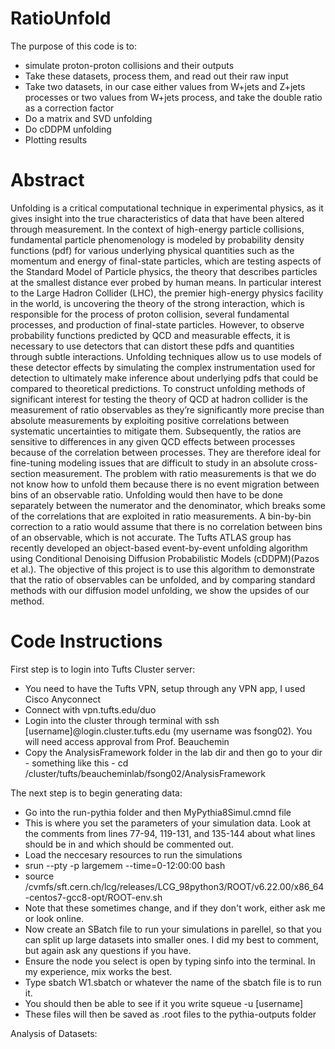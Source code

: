 # RatioUnfold

The purpose of this code is to:
- simulate proton-proton collisions and their outputs
- Take these datasets, process them, and read out their raw input
- Take two datasets, in our case either values from W+jets and Z+jets processes or two values from W+jets process, and take the double ratio as a correction factor
- Do a matrix and SVD unfolding
- Do cDDPM unfolding
- Plotting results
# Abstract

Unfolding is a critical computational technique in experimental physics, as it gives insight into the true characteristics of data that have been altered through measurement. In the context of high-energy particle collisions, fundamental particle phenomenology is modeled by probability density functions (pdf) for various underlying physical quantities such as the momentum and energy of final-state particles, which are testing aspects of the Standard Model of Particle physics, the theory that describes particles at the smallest distance ever probed by human means. In particular interest to the Large Hadron Collider (LHC), the premier high-energy physics facility in the world, is uncovering the theory of the strong interaction, which is responsible for the process of proton collision, several fundamental processes, and production of final-state particles. However, to observe probability functions predicted by QCD and measurable effects, it is necessary to use detectors that can distort these pdfs and quantities through subtle interactions. Unfolding techniques allow us to use models of these detector effects by simulating the complex instrumentation used for detection to ultimately make inference about underlying pdfs that could be compared to theoretical predictions. To construct unfolding methods of significant interest for testing the theory of QCD at hadron collider is the measurement of ratio observables as they’re significantly more precise than absolute measurements by exploiting positive correlations between systematic uncertainties to mitigate them. Subsequently, the ratios are sensitive to differences in any given QCD effects between processes because of the correlation between processes. They are therefore ideal for fine-tuning modeling issues that are difficult to study in an absolute cross-section measurement. The problem with ratio measurements is that we do not know how to unfold them because there is no event migration between bins of an observable ratio. Unfolding would then have to be done separately between the numerator and the denominator, which breaks some of the correlations that are exploited in ratio measurements. A bin-by-bin correction to a ratio would assume that there is no correlation between bins of an observable, which is not accurate. The Tufts ATLAS group has recently developed an object-based event-by-event unfolding algorithm using Conditional Denoising Diffusion Probabilistic Models (cDDPM)(Pazos et al.). The objective of this project is to use this algorithm to demonstrate that the ratio of observables can be unfolded, and by comparing standard methods with our diffusion model unfolding, we show the upsides of our method. 


# Code Instructions

First step is to login into Tufts Cluster server:
- You need to have the Tufts VPN, setup through any VPN app, I used Cisco Anyconnect
- Connect with vpn.tufts.edu/duo
- Login into the cluster through terminal with ssh [username]@login.cluster.tufts.edu (my username was fsong02). You will need access approval from Prof. Beauchemin
- Copy the AnalysisFramework folder in the lab dir and then go to your dir - something like this - cd /cluster/tufts/beaucheminlab/fsong02/AnalysisFramework

The next step is to begin generating data:
- Go into the run-pythia folder and then MyPythia8Simul.cmnd file
- This is where you set the parameters of your simulation data. Look at the comments from lines 77-94, 119-131, and 135-144 about what lines should be in and which should be commented out.
- Load the neccesary resources to run the simulations
- srun --pty -p largemem --time=0-12:00:00 bash
- source /cvmfs/sft.cern.ch/lcg/releases/LCG_98python3/ROOT/v6.22.00/x86_64-centos7-gcc8-opt/ROOT-env.sh
- Note that these sometimes change, and if they don't work, either ask me or look online.
- Now create an SBatch file to run your simulations in parellel, so that you can split up large datasets into smaller ones. I did my best to comment, but again ask any questions if you have.
- Ensure the node you select is open by typing sinfo into the terminal. In my experience, mix works the best. 
- Type sbatch W1.sbatch or whatever the name of the sbatch file is to run it.
- You should then be able to see if it you write squeue -u [username]
- These files will then be saved as .root files to the pythia-outputs folder

Analysis of Datasets:















